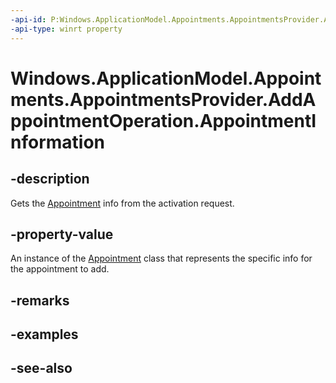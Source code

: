 ```yaml
---
-api-id: P:Windows.ApplicationModel.Appointments.AppointmentsProvider.AddAppointmentOperation.AppointmentInformation
-api-type: winrt property
---
```


<!-- Property syntax
public Windows.ApplicationModel.Appointments.Appointment AppointmentInformation { get; }
-->

# Windows.ApplicationModel.Appointments.AppointmentsProvider.AddAppointmentOperation.AppointmentInformation

## -description
Gets the [Appointment](../windows.applicationmodel.appointments/appointment.md) info from the activation request.

## -property-value
An instance of the [Appointment](../windows.applicationmodel.appointments/appointment.md) class that represents the specific info for the appointment to add.

## -remarks

## -examples

## -see-also
